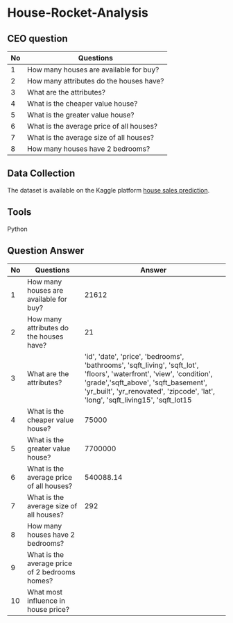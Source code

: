 # House-Rocket-Analysis

## CEO question

No | Questions
-|-
1 | How many houses are available for buy? 
2 | How many attributes do the houses have? 
3 | What are the attributes? 
4 | What is the cheaper value house? 
5 | What is the greater value house? 
6 | What is the average price of all houses? 
7 | What is the average size of all houses? 
8 | How many houses have 2 bedrooms? 

## Data Collection
The dataset is available on the Kaggle platform [house sales prediction](https://www.kaggle.com/harlfoxem/housesalesprediction).

## Tools
Python

## Question Answer

No | Questions | Answer
-|-|-
1 | How many houses are available for buy? | 21612
2 | How many attributes do the houses have? | 21
3 | What are the attributes? | 'id', 'date', 'price', 'bedrooms', 'bathrooms', 'sqft_living', 'sqft_lot', 'floors', 'waterfront', 'view', 'condition', 'grade','sqft_above', 'sqft_basement', 'yr_built', 'yr_renovated', 'zipcode', 'lat', 'long', 'sqft_living15', 'sqft_lot15
4 | What is the cheaper value house? | 75000
5 | What is the greater value house? | 7700000
6 | What is the average price of all houses? | 540088.14
7 | What is the average size of all houses? | 292
8 | How many houses have 2 bedrooms? | 
9 | What is the average price of 2 bedrooms homes? | 
10 | What most influence in house price? | 
